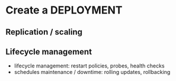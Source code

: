 # Create a DEPLOYMENT

## Replication / scaling

## Lifecycle management

* lifecycle management: restart policies, probes, health checks
* schedules maintenance / downtime: rolling updates, rollbacking


